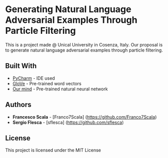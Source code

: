 # Generating Natural Language Adversarial Examples Through Particle Filtering

This is a project made @ Unical University in Cosenza, Italy. Our proposal is to generate natural language adversarial examples through particle filtering.

## Built With

* [PyCharm](https://www.jetbrains.com/pycharm/) - IDE used
* [GloVe](https://nlp.stanford.edu/projects/glove/) - Pre-trained word vectors
* [Our mind](https://en.wikipedia.org/wiki/Brain) - Pre-trained natural neural network

## Authors

* **Francesco Scala** - [Franco7Scala] (https://github.com/Franco7Scala)
* **Sergio Flesca** - [sflesca] (https://github.com/sflesca)

## License

This project is licensed under the MIT License
